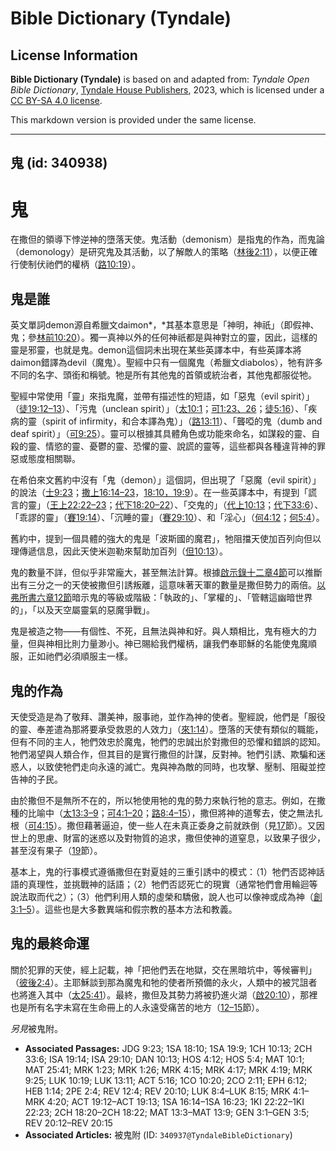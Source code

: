 # Bible Dictionary (Tyndale)

## License Information

**Bible Dictionary (Tyndale)** is based on and adapted from: _Tyndale Open Bible Dictionary_, [Tyndale House Publishers](https://tyndaleopenresources.com/), 2023, which is licensed under a [CC BY-SA 4.0 license](https://creativecommons.org/licenses/by-sa/4.0/legalcode.en).

This markdown version is provided under the same license.



--------------------------------

## 鬼 (id: 340938)

鬼
=

在撒但的領導下悖逆神的墮落天使。鬼活動（demonism）是指鬼的作為，而鬼論（demonology）是研究鬼及其活動，以了解敵人的策略（[林後2:11](https://ref.ly/2Cor2:11)），以便正確行使制伏祂們的權柄（[路10:19](https://ref.ly/Luke10:19)）。

鬼是誰
---

英文單詞demon源自希臘文daimon*，*其基本意思是「神明，神祇」（即假神、鬼；參[林前10:20](https://ref.ly/1Cor10:20)）。獨一真神以外的任何神祇都是與神對立的靈，因此，這樣的靈是邪靈，也就是鬼。demon這個詞未出現在某些英譯本中，有些英譯本將daimon錯譯為devil（魔鬼）。聖經中只有一個魔鬼（希臘文diabolos），牠有許多不同的名字、頭銜和稱號。牠是所有其他鬼的首領或統治者，其他鬼都服從牠。

聖經中常使用「靈」來指鬼魔，並帶有描述性的短語，如「惡鬼（evil spirit）」（[徒19:12–13](https://ref.ly/Acts19:12-Acts19:13)）、「污鬼（unclean spirit）」（[太10:1](https://ref.ly/Matt10:1)；[可1:23、26](https://ref.ly/Mark1:23)；[徒5:16](https://ref.ly/Acts5:16)）、「疾病的靈（spirit of infirmity，和合本譯為鬼）」（[路13:11](https://ref.ly/Luke13:11)）、「聾啞的鬼（dumb and deaf spirit）」（[可9:25](https://ref.ly/Mark9:25)）。靈可以根據其具體角色或功能來命名，如謀殺的靈、自殺的靈、情慾的靈、憂鬱的靈、恐懼的靈、說謊的靈等，這些都與各種違背神的罪惡或態度相關聯。

在希伯來文舊約中沒有「鬼（demon）」這個詞，但出現了「惡魔（evil spirit）」的說法（[士9:23](https://ref.ly/Judg9:23)；[撒上16:14–23](https://ref.ly/1Sam16:14-1Sam16:23)，[18:10，](https://ref.ly/1Sam18:10)[19:9](https://ref.ly/1Sam19:9)）。在一些英譯本中，有提到「謊言的靈」（[王上22:22–23](https://ref.ly/1Kgs22:22-1Kgs22:23)；[代下18:20–22](https://ref.ly/2Chr18:20-2Chr18:22)）、「交鬼的」（[代上10:13](https://ref.ly/1Chr10:13)；[代下33:6](https://ref.ly/2Chr33:6)）、「乖謬的靈」（[賽19:14](https://ref.ly/Isa19:14)）、「沉睡的靈」（[賽29:10](https://ref.ly/Isa29:10)）、和「淫心」（[何4:12](https://ref.ly/Hos4:12)；[何5:4](https://ref.ly/Hos5:4)）。

舊約中，提到一個具體的強大的鬼是「波斯國的魔君」，牠阻擋天使加百列向但以理傳遞信息，因此天使米迦勒來幫助加百列（[但10:13](https://ref.ly/Dan10:13)）。

鬼的數量不詳，但似乎非常龐大，甚至無法計算。根據[啟示錄十二章4節](https://ref.ly/Rev12:4)可以推斷出有三分之一的天使被撒但引誘叛離，這意味著天軍的數量是撒但勢力的兩倍。[以弗所書六章12節](https://ref.ly/Eph6:12)暗示鬼的等級或階級：「執政的」、「掌權的」、「管轄這幽暗世界的」，「以及天空屬靈氣的惡魔爭戰」。

鬼是被造之物——有個性、不死，且無法與神和好。與人類相比，鬼有極大的力量，但與神相比則力量渺小。神已賜給我們權柄，讓我們奉耶穌的名能使鬼魔順服，正如祂們必須順服主一樣。

鬼的作為
----

天使受造是為了敬拜、讚美神，服事祂，並作為神的使者。聖經說，他們是「服役的靈、奉差遣為那將要承受救恩的人效力」（[來1:14](https://ref.ly/Heb1:14)）。墮落的天使有類似的職能，但有不同的主人，牠們效忠於魔鬼，牠們的忠誠出於對撒但的恐懼和錯誤的認知。牠們渴望與人類合作，但其目的是實行撒但的計謀，反對神。牠們引誘、欺騙和迷惑人，以致使牠們走向永遠的滅亡。鬼與神為敵的同時，也攻擊、壓制、阻礙並控告神的子民。

由於撒但不是無所不在的，所以牠使用牠的鬼的勢力來執行牠的意志。例如，在撒種的比喻中（[太13:3–9](https://ref.ly/Matt13:3-Matt13:9)；[可4:1–20](https://ref.ly/Mark4:1-Mark4:20)；[路8:4–15](https://ref.ly/Luke8:4-Luke8:15)），撒但將神的道奪去，使之無法扎根（[可4:15](https://ref.ly/Mark4:15)）。撒但藉著逼迫，使一些人在未真正委身之前就跌倒（見[17](https://ref.ly/Mark4:17)節）。又因世上的思慮、財富的迷惑以及對物質的追求，撒但使神的道窒息，以致果子很少，甚至沒有果子（[19](https://ref.ly/Mark4:19)節）。

基本上，鬼的行事模式遵循撒但在對夏娃的三重引誘中的模式：（1）牠們否認神話語的真理性，並挑戰神的話語；（2）牠們否認死亡的現實（通常牠們會用輪迴等說法取而代之）；（3）他們利用人類的虛榮和驕傲，說人也可以像神或成為神（[創3:1–5](https://ref.ly/Gen3:1-Gen3:5)）。這些也是大多數異端和假宗教的基本方法和教義。

鬼的最終命運
------

關於犯罪的天使，經上記載，神「把他們丟在地獄，交在黑暗坑中，等候審判」（[彼後2:4](https://ref.ly/2Pet2:4)）。主耶穌談到那為魔鬼和牠的使者所預備的永火，人類中的被咒詛者也將進入其中（[太25:41](https://ref.ly/Matt25:41)）。最終，撒但及其勢力將被扔進火湖（[啟20:10](https://ref.ly/Rev20:10)），那裡也是所有名字未寫在生命冊上的人永遠受痛苦的地方（[12–15](https://ref.ly/Rev20:12-Rev20:15)節）。

*另見*被鬼附。

* **Associated Passages:** JDG 9:23; 1SA 18:10; 1SA 19:9; 1CH 10:13; 2CH 33:6; ISA 19:14; ISA 29:10; DAN 10:13; HOS 4:12; HOS 5:4; MAT 10:1; MAT 25:41; MRK 1:23; MRK 1:26; MRK 4:15; MRK 4:17; MRK 4:19; MRK 9:25; LUK 10:19; LUK 13:11; ACT 5:16; 1CO 10:20; 2CO 2:11; EPH 6:12; HEB 1:14; 2PE 2:4; REV 12:4; REV 20:10; LUK 8:4–LUK 8:15; MRK 4:1–MRK 4:20; ACT 19:12–ACT 19:13; 1SA 16:14–1SA 16:23; 1KI 22:22–1KI 22:23; 2CH 18:20–2CH 18:22; MAT 13:3–MAT 13:9; GEN 3:1–GEN 3:5; REV 20:12–REV 20:15
* **Associated Articles:** 被鬼附 (ID: `340937@TyndaleBibleDictionary`)

